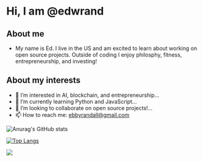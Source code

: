 # Hi, I am @edwrand

## About me
- My name is Ed. I live in the US and am excited to learn about working on open source projects. Outside of coding I enjoy philosphy, fitness, entrepreneurship, and investing!

## About my interests
- 👀 I’m interested in AI, blockchain, and entrepreneurship...
- 🌱 I’m currently learning Python and JavaScript...
- 💞️ I’m looking to collaborate on open source projects!...
- 📫 How to reach me: ebbyrandall@gmail.com

![Anurag's GitHub stats](https://github-readme-stats.vercel.app/api?username=edwrand&show_icons=true&theme=radical)

[![Top Langs](https://github-readme-stats.vercel.app/api/top-langs/?username=edwrand)](https://github.com/anuraghazra/github-readme-stats)

<!---
edwrand/edwrand is a ✨ special ✨ repository because its `README.md` (this file) appears on your GitHub profile.
You can click the Preview link to take a look at your changes.
--->
![](https://komarev.com/ghpvc/?username=edwrand)
